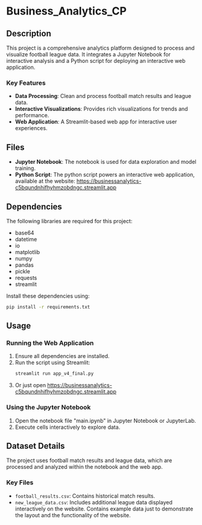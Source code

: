 
# Business_Analytics_CP

## Description
This project is a comprehensive analytics platform designed to process and visualize football league data. It integrates a Jupyter Notebook for interactive analysis and a Python script for deploying an interactive web application.

### Key Features
- **Data Processing**: Clean and process football match results and league data.
- **Interactive Visualizations**: Provides rich visualizations for trends and performance.
- **Web Application**: A Streamlit-based web app for interactive user experiences.

## Files
- **Jupyter Notebook**: The notebook is used for data exploration and model training.
- **Python Script**: The python script powers an interactive web application, available at the website: https://businessanalytics-c5bqundnhifhyhmzobdngc.streamlit.app

## Dependencies
The following libraries are required for this project:
- base64
- datetime
- io
- matplotlib
- numpy
- pandas
- pickle
- requests
- streamlit

Install these dependencies using:
```bash
pip install -r requirements.txt
```

## Usage

### Running the Web Application
1. Ensure all dependencies are installed.
2. Run the script using Streamlit:
   ```bash
   streamlit run app_v4_final.py
   ```
3. Or just open https://businessanalytics-c5bqundnhifhyhmzobdngc.streamlit.app

### Using the Jupyter Notebook
1. Open the notebook file "main.ipynb" in Jupyter Notebook or JupyterLab.
2. Execute cells interactively to explore data.

## Dataset Details
The project uses football match results and league data, which are processed and analyzed within the notebook and the web app.

### Key Files
- `football_results.csv`: Contains historical match results.
- `new_league_data.csv`: Includes additional league data displayed interactively on the website. Contains example data just to demonstrate the layout and the functionality of the website.

